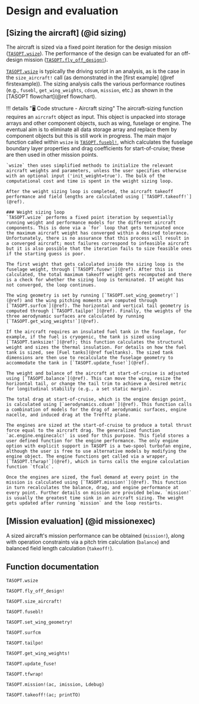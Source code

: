 # Design and evaluation

## [Sizing the aircraft] (@id sizing)

The aircraft is sized via a fixed point iteration for the design mission ([`TASOPT.wsize`](@ref)). The performance of the design can be evaluated for an off-design mission ([`TASOPT.fly_off_design!`](@ref)).

[`TASOPT.wsize`](@ref) is typically the driving script in an analysis, as is the case in the `size_aircraft!` call (as demonstrated in the [first example] (@ref firstexample)). The sizing analysis calls the various performance routines (e.g., `fusebl`, `get_wing_weights`, `cdsum`, `mission`, etc.) as shown in the [TASOPT flowchart](@ref flowchart).

!!! details "🖥️ Code structure - Aircraft sizing" 
    The aircraft-sizing function requires an `aircraft` object as input. This object is unpacked into storage arrays and other component objects, such as wing, fuselage or engine. The eventual aim is to eliminate all data storage array and replace them by component objects but this is still work in progress. The main major function called within `wsize` is [`TASOPT.fusebl!`](@ref), which calculates the fuselage boundary layer properties and drag coefficients for start-of-cruise; these are then used in other mission points. 

    `wsize` then uses simplified methods to initialize the relevant aircraft weights and parameters, unless the user specifies otherwise with an optional input ('init_weight=true'). The bulk of the computational cost and time is spent in the weight sizing loop.

    After the weight sizing loop is completed, the aircraft takeoff performance and field lengths are calculated using [`TASOPT.takeoff!`](@ref).

    ### Weight sizing loop
    `TASOPT.wsize` performs a fixed point iteration by sequentially running weight and performance models for the different aircraft components. This is done via a `for` loop that gets terminated once the maximum aircraft weight has converged within a desired tolerance. Unfortunately, there is no assurance that this process will result in a converged aircraft; most failures correspond to infeasible aircraft but it is also possible that the iteration fails to size feasible ones if the starting guess is poor.

    The first weight that gets calculated inside the sizing loop is the fuselage weight, through [`TASOPT.fusew!`](@ref). After this is calculated, the total maximum takeoff weight gets recomputed and there is a check for whether the sizing loop is terminated. If weight has not converged, the loop continues.

    The wing geometry is set by running [`TASOPT.set_wing_geometry!`](@ref) and the wing pitching moments are computed through [`TASOPT.surfcm`](@ref). The horizontal and vertical tail geometry is computed through [`TASOPT.tailpo!`](@ref). Finally, the weights of the three aerodynamic surfaces are calculated by running [`TASOPT.get_wing_weights!`](@ref).

    If the aircraft requires an insulated fuel tank in the fuselage, for example, if the fuel is cryogenic, the tank is sized using [`TASOPT.tanksize!`](@ref); this function calculates the structural weight and sizes the thermal insulation. For details on how the fuel tank is sized, see [Fuel tanks](@ref fueltanks). The sized tank dimensions are then use to recalculate the fuselage geometry to accommodate the tank in [`TASOPT.update_fuse!`](@ref). 

    The weight and balance of the aircraft at start-of-cruise is adjusted using [`TASOPT.balance`](@ref). This can move the wing, resize the horizontal tail, or change the tail trim to achieve a desired metric for longitudinal stability (e.g., a set static margin).  

    The total drag at start-of-cruise, which is the engine design point, is calculated using [`aerodynamics.cdsum!`](@ref). This function calls a combination of models for the drag of aerodynamic surfaces, engine nacelle, and induced drag at the Trefftz plane. 

    The engines are sized at the start-of-cruise to produce a total thrust force equal to the aircraft drag. The generalized function `ac.engine.enginecalc!` is used for this purpose. This field stores a user defined function for the engine performance. The only engine option with explicit support in TASOPT is a two-spool turbofan engine, although the user is free to use alternative models by modifying the engine object. The engine functions get called via a wrapper, [`TASOPT.tfwrap!`](@ref), which in turns calls the engine calculation function `tfcalc`.

    Once the engines are sized, the fuel demand at every point in the mission is calculated using [`TASOPT.mission!`](@ref). This function in turn recalculates the balance, drag, and engine performance at every point. Further details on mission are provided below. `mission!` is usually the greatest time sink in an aircraft sizing. The weight gets updated after running `mission` and the loop restarts.

## [Mission evaluation] (@id missionexec)
A sized aircraft's mission performance can be obtained (`mission!`), along with operation constraints via a pitch trim calculation (`balance`) and balanced field length calculation (`takeoff!`).


## Function documentation
```@docs
TASOPT.wsize

TASOPT.fly_off_design!

TASOPT.size_aircraft!

TASOPT.fusebl!

TASOPT.set_wing_geometry!

TASOPT.surfcm

TASOPT.tailpo!

TASOPT.get_wing_weights!

TASOPT.update_fuse!

TASOPT.tfwrap!

TASOPT.mission!(ac, imission, Ldebug)

TASOPT.takeoff!(ac; printTO)

```

